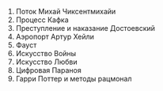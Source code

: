 1. Поток Михай Чиксентмихайи
2. Процесс Кафка
3. Преступление и наказание Достоевский
4. Аэропорт Артур Хейли
5. Фауст
6. Искусство Войны
7. Искусство Любви
8. Цифровая Параноя
9. Гарри Поттер и методы рацмонал